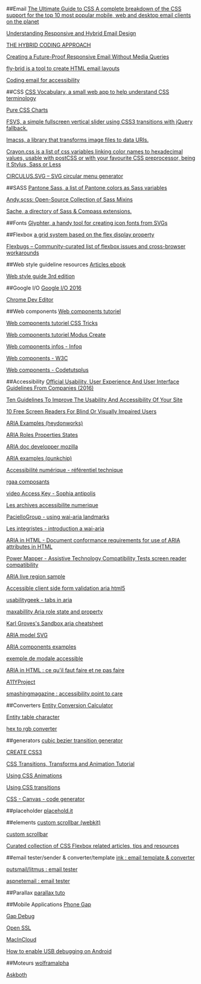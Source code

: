 ##Email
[The Ultimate Guide to CSS
A complete breakdown of the CSS support for the top 10 most popular mobile, web and desktop email clients on the planet](https://www.campaignmonitor.com/css/)

[Understanding Responsive and Hybrid Email Design](https://litmus.com/blog/understanding-responsive-and-hybrid-email-design)

[THE HYBRID CODING APPROACH](http://labs.actionrocket.co/the-hybrid-coding-approach)

[Creating a Future-Proof Responsive Email Without Media Queries](https://webdesign.tutsplus.com/tutorials/creating-a-future-proof-responsive-email-without-media-queries--cms-23919)

[fly-brid is a tool to create HTML email layouts ](http://ryanfield.ca/fly-brid/)

[Coding email for accessibility](http://blog.rebelmail.com/accessibility-in-email-part-ii/)

##CSS
[CSS Vocabulary, a small web app to help understand CSS terminology](http://apps.workflower.fi/vocabs/)

[Pure CSS Charts](http://asciimoo.github.io/cssplot/)

[FSVS, a simple fullscreen vertical slider using CSS3 transitions with jQuery fallback.](http://luke.sno.wden.co.uk/full-screen-vertical-scroll#fsvs-initial-setup)

[Imacss, a library that transforms image files to data URIs.](https://github.com/akoenig/imacss)

[Crayon.css is a list of css variables linking color names to hexadecimal values, usable with postCSS or with your favourite CSS preprocessor, being it Stylus, Sass or Less](http://riccardoscalco.github.io/crayon/)

[CIRCULUS.SVG – SVG circular menu generator](https://sarasoueidan.com/tools/circulus/)

##SASS
[Pantone Sass, a list of Pantone colors as Sass variables](http://damonbauer.github.io/Pantone-Sass/)

[Andy.scss: Open-Source Collection of Sass Mixins](https://github.com/gillesbertaux/andy)

[Sache, a directory of Sass & Compass extensions.](http://www.sache.in/)

##Fonts
[Glyphter, a handy tool for creating icon fonts from SVGs](https://glyphter.com/)

##Flexbox
[a grid system based on the flex display property](http://flexboxgrid.com/)

[Flexbugs – Community-curated list of flexbox issues and cross-browser workarounds](https://github.com/philipwalton/flexbugs)

##Web style guideline resources
[Articles ebook](http://styleguides.io/)

[Web style guide 3rd edition](http://www.webstyleguide.com/wsg3/index.html)

##Google I/O
[Google I/O 2016](https://events.google.com/io2016/)

[Chrome Dev Editor](https://chrome.google.com/webstore/detail/chrome-dev-editor/pnoffddplpippgcfjdhbmhkofpnaalpg) 

##Web components
[Web components tutoriel](http://gafish.fr/shadow-dom-pour-vos-composants-web/)

[Web components tutoriel CSS Tricks](https://css-tricks.com/modular-future-web-components/)

[Web components tutoriel Modus Create](http://moduscreate.com/web-components-introduction/)

[Web components infos - Infoq](https://www.infoq.com/fr/news/2013/06/webcomponents)

[Web components - W3C](https://www.w3.org/TR/2013/WD-components-intro-20130606/)

[Web components - Codetutsplus](http://code.tutsplus.com/tutorials/intro-to-shadow-dom--net-34966)

##Accessibility
[Official Usability, User Experience And User Interface Guidelines From Companies (2016)](http://usabilitygeek.com/usability-user-experience-user-interface-guidelines-companies-2016/)

[Ten Guidelines To Improve The Usability And Accessibility Of Your Site](http://usabilitygeek.com/guidelines-improve-usability-accessibility/)

[10 Free Screen Readers For Blind Or Visually Impaired Users](http://usabilitygeek.com/10-free-screen-reader-blind-visually-impaired-users/)

[ARIA Examples (heydonworks)](http://heydonworks.com/practical_aria_examples/)

[ARIA Roles Properties States](http://oaa-accessibility.org/examples/)

[ARIA doc developper mozilla](https://developer.mozilla.org/en-US/docs/Web/Accessibility/ARIA)

[ARIA examples (punkchip)](http://wai-aria.punkchip.com/)

[Accessibilité numérique - référentiel technique](http://references.modernisation.gouv.fr/referentiel-technique-0#title-critre-1110-a-dans-chaque-formulaire-le-contrle-de-saisie-est-il-utilis-de-manire-pertinente-)

[rgaa composants](https://github.com/DISIC/rgaa_composants_javascript)

[video Access Key - Sophia antipolis](http://portail.unice.fr/access-key)

[Les archives accessibilite numerique](http://list.accessiweb.org/pipermail/accessibilite-numerique_list.accessiweb.org/)

[PacielloGroup - using wai-aria landmarks](https://www.paciellogroup.com/blog/2013/02/using-wai-aria-landmarks-2013/)

[Les integristes - introduction a wai-aria](http://www.lesintegristes.net/2008/12/09/introduction-a-wai-aria-traduction/)

[ARIA in HTML - Document conformance requirements for use of ARIA attributes in HTML](https://specs.webplatform.org/html-aria/webspecs/master/)

[Power Mapper - Assistive Technology Compatibility Tests screen reader compatibility](http://www.powermapper.com/tests/)

[ARIA live region sample](http://juicystudio.com/article/wai-aria_live-regions_updated.php)

[Accessible client side form validation aria html5](http://www.deque.com/blog/accessible-client-side-form-validation-html5-wai-aria/)

[usabilitygeek - tabs in aria](http://usabilitygeek.com/accessible-web-development-using-w3c-wai-aria/)

[maxabillity Aria role state and property](http://www.maxability.co.in/wai-aria-overview/)

[Karl Groves's Sandbox aria cheatsheet](http://karlgroves-sandbox.com/CheatSheets/ARIA-Cheatsheet.html)

[ARIA model SVG](http://www.w3.org/TR/wai-aria/rdf_model.svg)

[ARIA components examples](http://www.w3.org/WAI/PF/aria-practices/#aria_ex)

[exemple de modale accessible](https://media-mediatemple.netdna-ssl.com/wp-content/uploads/2014/accessible.html)

[ARIA in HTML : ce qu'il faut faire et ne pas faire](http://rawgit.com/w3c/aria-in-html/master/index.html)

[A11YProject](http://a11yproject.com/)

[smashingmagazine : accessibility point to care](http://www.smashingmagazine.com/2014/05/mobile-accessibility-why-care-what-can-you-do/)

##Converters
[Entity Conversion Calculator](https://www.evotech.net/articles/testjsentities.html)

[Entity table character](http://dev.w3.org/html5/html-author/charref)

[hex to rgb converter](http://www.javascripter.net/faq/hextorgb.htm)

##generators
[cubic bezier transition generator](http://cubic-bezier.com/#.17,.67,.83,.67)

[CREATE CSS3](http://www.createcss3.com/)

[CSS Transitions, Transforms and Animation Tutorial](http://css3.bradshawenterprises.com/)

[Using CSS Animations](https://developer.mozilla.org/en-US/docs/Web/Guide/CSS/Using_CSS_animations)

[Using CSS transitions](https://developer.mozilla.org/en-US/docs/Web/Guide/CSS/Using_CSS_transitions)

[CSS - Canvas - code generator](http://html-generator.weebly.com/)

##placeholder
[placehold.it](http://placehold.it/)

##elements
[custom scrollbar (webkit)](https://css-tricks.com/custom-scrollbars-in-webkit/)

[custom scrollbar](http://codemug.com/html/custom-scrollbars-using-css/)

[Curated collection of CSS Flexbox related articles, tips and resources](http://cssflexbox.com/)


##email tester/sender & converter/template
[ink : email template & converter](http://zurb.com/ink/inliner.php)

[putsmail/litmus : email tester](https://putsmail.com/tests/new)

[aspnetemail : email tester](http://aspnetemail.com/)

##Parallax 
[parallax tuto](http://codepen.io/saransh/pen/BKJun)


##Mobile Applications
[Phone Gap](http://build.phonegap.com/)

[Gap Debug](https://www.genuitec.com/products/gapdebug/)

[Open SSL](https://www.openssl.org/)

[MacInCloud](http://www.macincloud.com/)

[How to enable USB debugging on Android](http://www.phonearena.com/news/How-to-enable-USB-debugging-on-Android_id53909)


##Moteurs
[wolframalpha](http://www.wolframalpha.com/)

[Askboth](http://www.askboth.com/)
